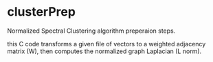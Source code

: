 # clusterPrep
Normalized Spectral Clustering algorithm preperaion steps.

this C code transforms a given file of vectors to a weighted adjacency matrix (W), then computes the normalized graph Laplacian (L norm).
